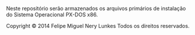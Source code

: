 Neste repositório serão armazenados os arquivos primários de instalação do Sistema Operacional PX-DOS x86.

Copyright © 2014 Felipe Miguel Nery Lunkes
Todos os direitos reservados.
